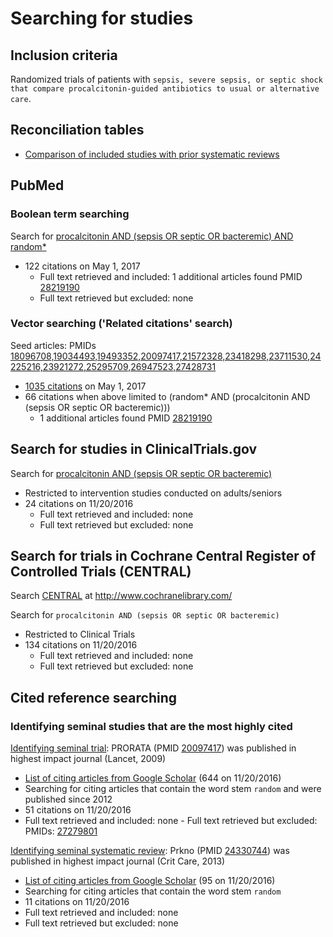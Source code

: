 # Searching for studies

## Inclusion criteria
Randomized trials of patients with `sepsis, severe sepsis, or septic shock that compare procalcitonin-guided antibiotics to usual or alternative care`.

## Reconciliation tables
* [Comparison of included studies with prior systematic reviews](../reconciliation-tables)

## PubMed
### Boolean term searching
Search for [procalcitonin AND (sepsis OR septic OR bacteremic) AND random\*](https://www.ncbi.nlm.nih.gov/pubmed?cmd=Search&&term=procalcitonin%20AND%20%28sepsis%20OR%20septic%20OR%20bacteremic%29)
 - 122 citations on May 1, 2017
   - Full text retrieved and included: 1 additional articles found PMID [28219190](https://pubmd.gov/28219190)
   - Full text retrieved but excluded: none

### Vector searching ('Related citations' search)
Seed articles: PMIDs [18096708,19034493,19493352,20097417,21572328,23418298,23711530,24225216,23921272,25295709,26947523,27428731](https://www.ncbi.nlm.nih.gov/pubmed?cmd=Search&term=18096708%2019034493%2019493352%2020097417%2021572328%2023418298%2023711530%2024225216%2023921272%2025295709%2026947523%2027428731)
* [1035 citations](https://www.ncbi.nlm.nih.gov/pubmed?linkname=pubmed_pubmed&from_uid=18096708,19034493,19493352,20097417,21572328,23418298,23711530,24225216,23921272,25295709,26947523,27428731) on May 1, 2017
* 66 citations when above limited to  (random* AND (procalcitonin AND (sepsis OR septic OR bacteremic))) 
  * 1 additional articles found PMID [28219190](https://pubmd.gov/28219190)
  
## Search for studies in ClinicalTrials.gov
Search for [procalcitonin AND (sepsis OR septic OR bacteremic)](https://clinicaltrials.gov/ct2/results?term=procalcitonin+AND+%28sepsis+OR+septic+OR+bacteremic%29&Search=Search)
- Restricted to intervention studies conducted on adults/seniors
 - 24 citations on 11/20/2016
   - Full text retrieved and included: none
    - Full text retrieved but excluded: none
    
## Search for trials in Cochrane Central Register of Controlled Trials (CENTRAL)
Search [CENTRAL](http://www.cochranelibrary.com/about/central-landing-page.html) at http://www.cochranelibrary.com/

Search for `procalcitonin AND (sepsis OR septic OR bacteremic)`
- Restricted to Clinical Trials
 - 134 citations on 11/20/2016
   - Full text retrieved and included: none
    - Full text retrieved but excluded: none

## Cited reference searching
### Identifying seminal studies that are the most highly cited
[Identifying seminal trial](http://sumsearch.org/2d/default.aspx?q=18096708+19034493+19493352+20097417+23418298+23711530+24225216+23921272+25295709+26553084+26947523+27428731&inputtype=pmids&related=no&frontierwidth=0.52&privilege=no&focus=none&abstract=notrequired&citationtohighlight=&color=yes&firstfrontiercitationnumber=1&todo=search):
PRORATA (PMID [20097417](https://pubmed.gov/20097417)) was published in highest impact journal (Lancet, 2009)
- [List of citing articles from Google Scholar](https://scholar.google.com/scholar?hl=en&q=Use+of+procalcitonin+to+reduce+patients%27+exposure+to+antibiotics+in+intensive+care+units+%28PRORATA+trial%29%3A+a+multicentre+randomised+controlled+trial&btnG=&as_sdt=1%2C5&as_sdtp=) (644 on 11/20/2016)
 - Searching for citing articles that contain the word stem `random` and were published since 2012
  - 51 citations on 11/20/2016
   - Full text retrieved and included: none
    - Full text retrieved but excluded: PMIDs: [27279801](https://pubmed/gov/27279801)

[Identifying seminal systematic review](http://sumsearch.org/2d/default.aspx?q=24330744+26076027&inputtype=pmids&related=no&frontierwidth=0.52&privilege=no&focus=none&abstract=notrequired&citationtohighlight=&color=yes&firstfrontiercitationnumber=1&todo=search):
Prkno (PMID [24330744](https://pubmed.gov/24330744)) was published in highest impact journal (Crit Care, 2013)
- [List of citing articles from Google Scholar](https://scholar.google.com/scholar?hl=en&q=Procalcitonin-guided+therapy+in+intensive+care+unit+patients+with+severe+sepsis+and+septic+shock--a+systematic+review+and+meta-analysis&btnG=&as_sdt=1%2C5&as_sdtp=)  (95 on 11/20/2016)
 - Searching for citing articles that contain the word stem `random`
  - 11 citations on 11/20/2016
   - Full text retrieved and included: none
   - Full text retrieved but excluded: none
